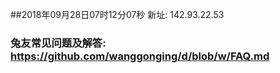 ##2018年09月28日07时12分07秒 新址: 142.93.22.53
### 兔友常见问题及解答: https://github.com/wanggonging/d/blob/w/FAQ.md
